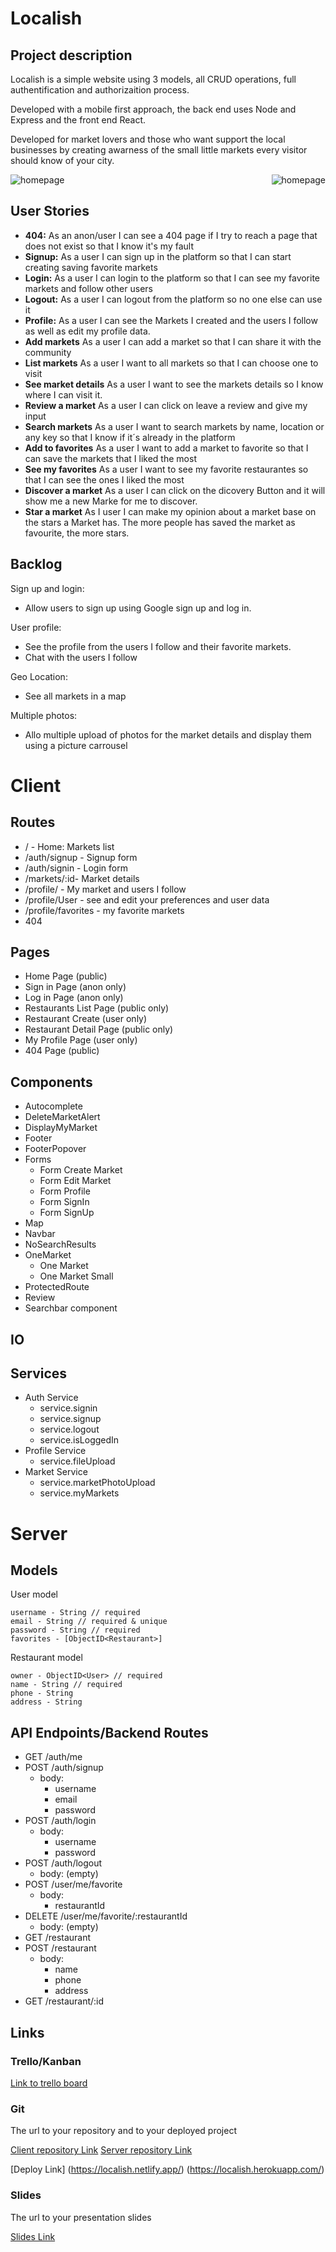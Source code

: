 # Localish

## Project description

Localish is a simple website using 3 models, all CRUD operations, full authentification and authorizaition process.

Developed with a mobile first approach, the back end uses Node and Express and the front end React.

Developed for market lovers and those who want support the local businesses by creating awarness of the small little markets every visitor should know of your city.

<div style="display: flex; justify-content:space-between; width=100%">
<img scr='https://res.cloudinary.com/dhdkj4oxv/image/upload/v1660909877/find-a-market/fgenxb40panltnyisnwf.jpg' alt='homepage'>
<img scr='https://res.cloudinary.com/dhdkj4oxv/image/upload/v1660910130/find-a-market/w7weyyxl8vr0xsxp0r9t.jpg' alt='homepage'>
</div>

## User Stories

-  **404:** As an anon/user I can see a 404 page if I try to reach a page that does not exist so that I know it's my fault
-  **Signup:** As a user I can sign up in the platform so that I can start creating saving favorite markets
-  **Login:** As a user I can login to the platform so that I can see my favorite markets and follow other users
-  **Logout:** As a user I can logout from the platform so no one else can use it
- **Profile:** As a user I can see the Markets I created and the users I follow as well as edit my profile data.
-  **Add markets** As a user I can add a market so that I can share it with the community
-  **List markets** As a user I want to all  markets so that I can choose one to visit
-  **See market details** As a user I want to see the markets details so I know where I can visit it.
-  **Review a market** As a user I can click on leave a review and give my input
-  **Search markets** As a user I want to search markets by name, location or any key so that I know if it´s already in the platform
-  **Add to favorites** As a user I want to add a market to favorite so that I can save the markets that I liked the most
-  **See my favorites** As a user I want to see my favorite restaurantes so that I can see the ones I liked the most
-   **Discover a market** As a user I can click on the dicovery Button and it will show me a new Marke for me to discover.
-  **Star a market** As I user I can make my opinion about a market base on the stars a Market has. The more people has saved the market as favourite, the more stars.

## Backlog
Sign up and login:
- Allow users to sign up using Google sign up and log in.

User profile:
- See the  profile from the users I  follow and their favorite markets. 
- Chat with the users I follow

Geo Location:
- See all markets in a map 

Multiple photos:
- Allo multiple upload of photos for the market details and display them using a picture carrousel

  
# Client

## Routes

- / - Home: Markets list
- /auth/signup - Signup form
- /auth/signin - Login form
- /markets/:id- Market details 
- /profile/ - My market and users I follow
- /profile/User - see and edit your preferences and user data
- /profile/favorites - my favorite markets
- 404

## Pages

- Home Page (public)
- Sign in Page (anon only)
- Log in Page (anon only)
- Restaurants List Page (public only)
- Restaurant Create (user only)
- Restaurant Detail Page (public only)
- My Profile Page (user only)
- 404 Page (public)

## Components

- Autocomplete
- DeleteMarketAlert
- DisplayMyMarket
- Footer
- FooterPopover
- Forms
    - Form Create Market
    - Form Edit Market
    - Form Profile
    - Form SignIn 
    - Form SignUp
- Map
- Navbar
- NoSearchResults
- OneMarket
    - One Market
    - One Market Small
- ProtectedRoute
- Review
- Searchbar component


## IO


## Services

- Auth Service
  - service.signin
  - service.signup
  - service.logout
  - service.isLoggedIn
- Profile Service
  - service.fileUpload
- Market Service
  - service.marketPhotoUpload   
  - service.myMarkets

# Server

## Models

User model

```
username - String // required
email - String // required & unique
password - String // required
favorites - [ObjectID<Restaurant>]
```

Restaurant model

```
owner - ObjectID<User> // required
name - String // required
phone - String
address - String
```

## API Endpoints/Backend Routes

- GET /auth/me
- POST /auth/signup
  - body:
    - username
    - email
    - password
- POST /auth/login
  - body:
    - username
    - password
- POST /auth/logout
  - body: (empty)
- POST /user/me/favorite
  - body:
    - restaurantId
- DELETE /user/me/favorite/:restaurantId
  - body: (empty)
- GET /restaurant
- POST /restaurant
  - body:
    - name
    - phone
    - address
- GET /restaurant/:id

  

## Links

### Trello/Kanban

[Link to trello board](https://trello.com/b/ht84XDC3/market-finder) 

### Git

The url to your repository and to your deployed project

[Client repository Link](https://github.com/begopla/find-a-market-client)
[Server repository Link](https://github.com/begopla/find-a-market-server)

[Deploy Link]
(https://localish.netlify.app/)
(https://localish.herokuapp.com/)

### Slides

The url to your presentation slides

[Slides Link](http://slides.com)